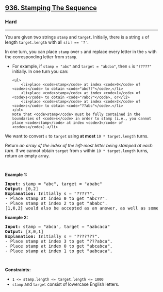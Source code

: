 <h2><a href="https://leetcode.com/problems/stamping-the-sequence/">936. Stamping The Sequence</a></h2><h3>Hard</h3><hr><div><p>You are given two strings <code>stamp</code> and <code>target</code>. Initially, there is a string <code>s</code> of length <code>target.length</code> with all <code>s[i] == '?'</code>.</p>

<p>In one turn, you can place <code>stamp</code> over <code>s</code> and replace every letter in the <code>s</code> with the corresponding letter from <code>stamp</code>.</p>

<ul>
	<li>For example, if <code>stamp = "abc"</code> and <code>target = "abcba"</code>, then <code>s</code> is <code>"?????"</code> initially. In one turn you can:

	<ul>
		<li>place <code>stamp</code> at index <code>0</code> of <code>s</code> to obtain <code>"abc??"</code>,</li>
		<li>place <code>stamp</code> at index <code>1</code> of <code>s</code> to obtain <code>"?abc?"</code>, or</li>
		<li>place <code>stamp</code> at index <code>2</code> of <code>s</code> to obtain <code>"??abc"</code>.</li>
	</ul>
	Note that <code>stamp</code> must be fully contained in the boundaries of <code>s</code> in order to stamp (i.e., you cannot place <code>stamp</code> at index <code>3</code> of <code>s</code>).</li>
</ul>

<p>We want to convert <code>s</code> to <code>target</code> using <strong>at most</strong> <code>10 * target.length</code> turns.</p>

<p>Return <em>an array of the index of the left-most letter being stamped at each turn</em>. If we cannot obtain <code>target</code> from <code>s</code> within <code>10 * target.length</code> turns, return an empty array.</p>

<p>&nbsp;</p>
<p><strong>Example 1:</strong></p>

<pre><strong>Input:</strong> stamp = "abc", target = "ababc"
<strong>Output:</strong> [0,2]
<strong>Explanation:</strong> Initially s = "?????".
- Place stamp at index 0 to get "abc??".
- Place stamp at index 2 to get "ababc".
[1,0,2] would also be accepted as an answer, as well as some other answers.
</pre>

<p><strong>Example 2:</strong></p>

<pre><strong>Input:</strong> stamp = "abca", target = "aabcaca"
<strong>Output:</strong> [3,0,1]
<strong>Explanation:</strong> Initially s = "???????".
- Place stamp at index 3 to get "???abca".
- Place stamp at index 0 to get "abcabca".
- Place stamp at index 1 to get "aabcaca".
</pre>

<p>&nbsp;</p>
<p><strong>Constraints:</strong></p>

<ul>
	<li><code>1 &lt;= stamp.length &lt;= target.length &lt;= 1000</code></li>
	<li><code>stamp</code> and <code>target</code> consist of lowercase English letters.</li>
</ul>
</div>